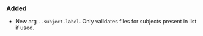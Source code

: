 <!--
A new scriv changelog fragment.

Uncomment the section that is right (remove the HTML comment wrapper).
For top level release notes, leave all the headers commented out.
-->

### Added

- New arg `--subject-label`. Only validates files for subjects present in list if used.

<!--
### Changed

- A bullet item for the Changed category.

-->
<!--
### Fixed

- A bullet item for the Fixed category.

-->
<!--
### Deprecated

- A bullet item for the Deprecated category.

-->
<!--
### Removed

- A bullet item for the Removed category.

-->
<!--
### Security

- A bullet item for the Security category.

-->
<!--
### Infrastructure

- A bullet item for the Infrastructure category.

-->
